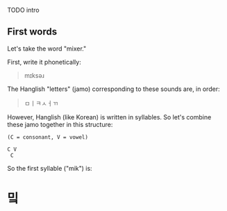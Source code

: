 TODO intro

## First words

Let's take the word "mixer."

First, write it phonetically:

> mɪksəɹ

The Hanglish "letters" (jamo) corresponding to these sounds are, in order:

> ㅁㅣㅋㅅㅓㄲ

However, Hanglish (like Korean) is written in syllables. So let's combine these jamo together in this structure:

    (C = consonant, V = vowel)

    C V
     C

So the first syllable ("mik") is:

# 밐
